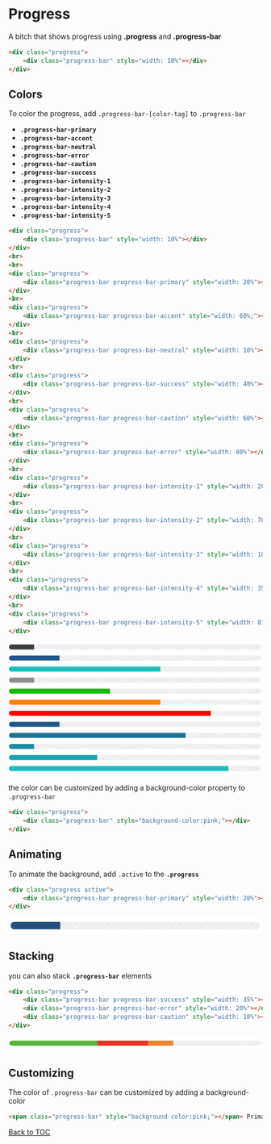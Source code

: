 # Progress


A bitch that shows progress using **.progress** and  **.progress-bar**

```html
<div class="progress">
	<div class="progress-bar" style="width: 10%"></div>
</div>
```

## Colors

To color the progress, add `.progress-bar-[color-tag]` to `.progress-bar`

*	**`.progress-bar-primary`**
*	**`.progress-bar-accent`**
*	**`.progress-bar-neutral`**
*	**`.progress-bar-error`**
*	**`.progress-bar-caution`**
*	**`.progress-bar-success`**
*	**`.progress-bar-intensity-1`**
*	**`.progress-bar-intensity-2`**
*	**`.progress-bar-intensity-3`**
*	**`.progress-bar-intensity-4`**
*	**`.progress-bar-intensity-5`**


```html
<div class="progress">
	<div class="progress-bar" style="width: 10%"></div>
</div>
<br>
<br>
<div class="progress">
	<div class="progress-bar progress-bar-primary" style="width: 20%"></div>
</div>
<br>
<div class="progress">
	<div class="progress-bar progress-bar-accent" style="width: 60%;"></div>
</div>
<br>
<div class="progress">
	<div class="progress-bar progress-bar-neutral" style="width: 10%"></div>
</div>
<br>
<div class="progress">
	<div class="progress-bar progress-bar-success" style="width: 40%"></div>
</div>
<br>
<div class="progress">
	<div class="progress-bar progress-bar-caution" style="width: 60%"></div>
</div>
<br>
<div class="progress">
	<div class="progress-bar progress-bar-error" style="width: 80%"></div>
</div>
<br>
<div class="progress">
	<div class="progress-bar progress-bar-intensity-1" style="width: 20%"></div>
</div>
<br>
<div class="progress">
	<div class="progress-bar progress-bar-intensity-2" style="width: 70%"></div>
</div>
<br>
<div class="progress">
	<div class="progress-bar progress-bar-intensity-3" style="width: 10%"></div>
</div>
<br>
<div class="progress">
	<div class="progress-bar progress-bar-intensity-4" style="width: 35%"></div>
</div>
<br>
<div class="progress">
	<div class="progress-bar progress-bar-intensity-5" style="width: 87%"></div>
</div>
```

![](../../images/progress.png)

the color can be customized by adding a background-color property to `.progress-bar`

```html
<div class="progress">
	<div class="progress-bar" style="background-color:pink;"></div>
</div>
```


## Animating

To animate the background, add `.active` to the **`.progress`**

```html
<div class="progress active">
	<div class="progress-bar progress-bar-primary" style="width: 20%"></div>
</div>
```

![](../../images/progress-animated.gif)

## Stacking

you can also stack **`.progress-bar`** elements

```html
<div class="progress">
	<div class="progress-bar progress-bar-success" style="width: 35%"></div>
	<div class="progress-bar progress-bar-error" style="width: 20%"></div>
	<div class="progress-bar progress-bar-caution" style="width: 10%"></div>
</div>
```

![](../../images/progress-stacked.png)

## Customizing

The color of `.progress-bar` can be customized by adding a background-color

```html
<span class="progress-bar" style="background-color:pink;"></span> Primary 
```


[Back to TOC](../../../readme.md)